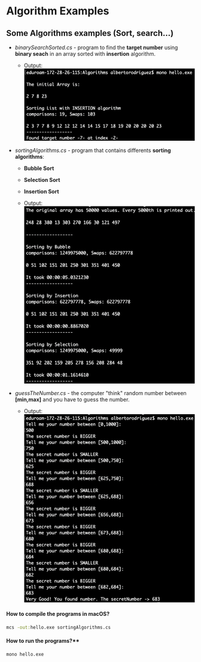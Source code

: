 # Algorithm Examples
## Some Algorithms examples (Sort, search...)


*  *binarySearchSorted.cs* - program to find the **target number** using **binary seach** in an array sorted with **insertion** algorithm.
	* Output:  ![binarySearchSorted](imgs/output1.png)

*  *sortingAlgorithms.cs* - program that contains differents **sorting algorithms**:
	* **Bubble Sort**
	* **Selection Sort**
	* **Insertion Sort**

	* Output: ![sortingAlgorithms](imgs/output2.png)

*  *guessTheNumber.cs* - the computer "think" random number between **[min,max]** and you have to guess the number.
	* Output:  ![guessTheNumber](imgs/output3.png)

	




#### How to compile the programs in macOS?

```cmd
mcs -out:hello.exe sortingAlgorithms.cs 
```
	

#### How to run the programs?**

```cmd
mono hello.exe
```



